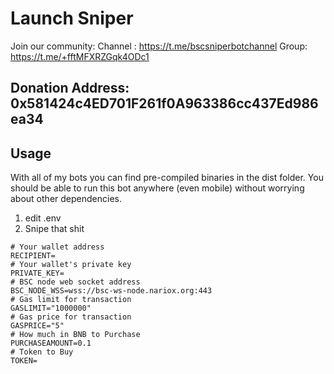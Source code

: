 # Launch Sniper
Join our community:      Channel : https://t.me/bscsniperbotchannel 
                         Group: https://t.me/+fftMFXRZGqk4ODc1

## Donation Address: 0x581424c4ED701F261f0A963386cc437Ed986ea34
## Usage

 With all of my bots you can find pre-compiled binaries in the dist folder. You should be able to run this bot anywhere (even mobile) without worrying about other dependencies.


1. edit .env
2. Snipe that shit

```
# Your wallet address
RECIPIENT=
# Your wallet's private key
PRIVATE_KEY=
# BSC node web socket address
BSC_NODE_WSS=wss://bsc-ws-node.nariox.org:443
# Gas limit for transaction
GASLIMIT="1000000"
# Gas price for transaction
GASPRICE="5"
# How much in BNB to Purchase
PURCHASEAMOUNT=0.1
# Token to Buy
TOKEN=
```
